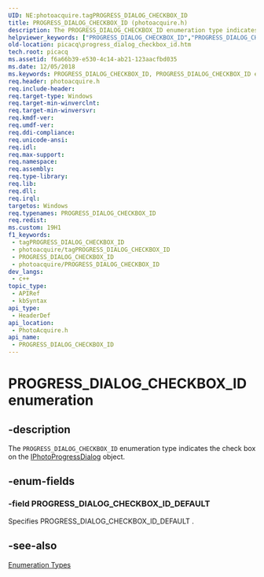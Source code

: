 ```yaml
---
UID: NE:photoacquire.tagPROGRESS_DIALOG_CHECKBOX_ID
title: PROGRESS_DIALOG_CHECKBOX_ID (photoacquire.h)
description: The PROGRESS_DIALOG_CHECKBOX_ID enumeration type indicates the check box on the IPhotoProgressDialog object.
helpviewer_keywords: ["PROGRESS_DIALOG_CHECKBOX_ID","PROGRESS_DIALOG_CHECKBOX_ID enumeration [Picture Acquisition]","PROGRESS_DIALOG_CHECKBOX_ID_DEFAULT","enumeration [Picture Acquisition]","photoacquire/PROGRESS_DIALOG_CHECKBOX_ID","photoacquire/PROGRESS_DIALOG_CHECKBOX_ID_DEFAULT","picacq.progress_dialog_checkbox_id"]
old-location: picacq\progress_dialog_checkbox_id.htm
tech.root: picacq
ms.assetid: f6a66b39-e530-4c14-ab21-123aacfbd035
ms.date: 12/05/2018
ms.keywords: PROGRESS_DIALOG_CHECKBOX_ID, PROGRESS_DIALOG_CHECKBOX_ID enumeration [Picture Acquisition], PROGRESS_DIALOG_CHECKBOX_ID_DEFAULT, enumeration [Picture Acquisition], photoacquire/PROGRESS_DIALOG_CHECKBOX_ID, photoacquire/PROGRESS_DIALOG_CHECKBOX_ID_DEFAULT, picacq.progress_dialog_checkbox_id
req.header: photoacquire.h
req.include-header: 
req.target-type: Windows
req.target-min-winverclnt: 
req.target-min-winversvr: 
req.kmdf-ver: 
req.umdf-ver: 
req.ddi-compliance: 
req.unicode-ansi: 
req.idl: 
req.max-support: 
req.namespace: 
req.assembly: 
req.type-library: 
req.lib: 
req.dll: 
req.irql: 
targetos: Windows
req.typenames: PROGRESS_DIALOG_CHECKBOX_ID
req.redist: 
ms.custom: 19H1
f1_keywords:
 - tagPROGRESS_DIALOG_CHECKBOX_ID
 - photoacquire/tagPROGRESS_DIALOG_CHECKBOX_ID
 - PROGRESS_DIALOG_CHECKBOX_ID
 - photoacquire/PROGRESS_DIALOG_CHECKBOX_ID
dev_langs:
 - c++
topic_type:
 - APIRef
 - kbSyntax
api_type:
 - HeaderDef
api_location:
 - PhotoAcquire.h
api_name:
 - PROGRESS_DIALOG_CHECKBOX_ID
---
```


# PROGRESS_DIALOG_CHECKBOX_ID enumeration


## -description

The <code>PROGRESS_DIALOG_CHECKBOX_ID</code> enumeration type indicates the check box on the <a href="https://docs.microsoft.com/windows/desktop/api/photoacquire/nn-photoacquire-iphotoprogressdialog">IPhotoProgressDialog</a> object.

## -enum-fields

### -field PROGRESS_DIALOG_CHECKBOX_ID_DEFAULT

Specifies PROGRESS_DIALOG_CHECKBOX_ID_DEFAULT .

## -see-also

<a href="https://docs.microsoft.com/previous-versions/windows/desktop/acquisition/enumeration-types">Enumeration Types</a>

